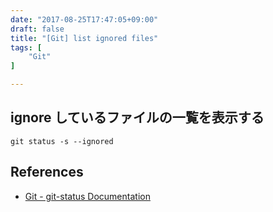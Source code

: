 ```yaml
---
date: "2017-08-25T17:47:05+09:00"
draft: false
title: "[Git] list ignored files"
tags: [
    "Git"
]

---
```


## ignore しているファイルの一覧を表示する

`git status -s --ignored`

## References

- [Git \- git\-status Documentation](https://git-scm.com/docs/git-status#git-status---ignored)